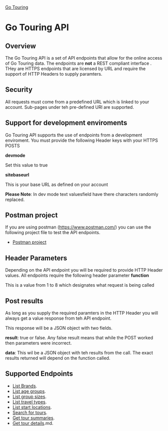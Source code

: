 [Go Touring](GoTouring.md)
# Go Touring API
## Overview
The Go Touring API is a set of API endpoints that allow for the online access of Go Touring data.  The endpoints are **not** a REST compliant interface .  THey are HTTPS endpoints that are licensed by URL and require the support of HTTP Headers to supply paramters.

## Security 
All requests must come from a predefined URL which is linked to your account.  Sub-pages under teh pre-defined URl are supported.

## Support for development enviroments
Go Touring API supports the use of endpoints from a development enviroment.  You must provide the following Header keys with your HTTPS POSTS

**devmode**

Set this value to true

**sitebaseurl**

This is your base URL as defined on your account

**Please Note**:  In dev mode text valuesfield have there characters randomly replaced.

## Postman project
If you are using postman (https://www.postman.com/) you can use the following project file to test the API endpoints.
- [Postman project](Go_Touring_API.postman_collection.zip)

## Header Parameters
Depending on the API endpoint you will be required to provide HTTP Header values.  All endpoints require the following header parameter
**function**

This is a value from 1 to 8 which designates what request is being called

## Post results
As long as you supply the required paramters in the HTTP Header you will always get a value response from teh API endpoint.

This response will be a JSON object with two fields.

**result**:  true or false.  Any false result means that while the POST worked then parameters were incorrect.  

**data**: This wil be a JSON object with teh results from the call.  The exact results returned will depend on the function called.


## Supported Endpoints
- [List Brands](List_Brands.md).   
- [List age groups](List_Age_Groups.md).  
- [List group sizes](List_Group_Sizes.md).   
- [List travel types](List_Travel_Types.md).   
- [List start locations](List_Locations.md).   
- [Search for tours](Search_for_Tours.md).  
- [Get tour summaries](Get_Tour_Summarys.md).  
- [Get tour details](Get_Tour_Details).md.   





